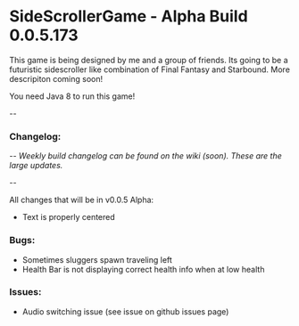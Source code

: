 # SideScrollerGame - Alpha Build 0.0.5.173

This game is being designed by me and a group of friends. Its going to be a futuristic sidescroller like combination of Final Fantasy and Starbound. More descripiton coming soon!

You need Java 8 to run this game!

--

### Changelog: 

--
*Weekly build changelog can be found on the wiki (soon). These are the large updates.*

--

All changes that will be in v0.0.5 Alpha:
- Text is properly centered

### Bugs:
- Sometimes sluggers spawn traveling left
- Health Bar is not displaying correct health info when at low health

### Issues:
- Audio switching issue (see issue on github issues page)